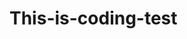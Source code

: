 # This-is-coding-test
     
  
   
 
   
    
        
           
                 
                
                
   
                
           
            
         
      
    
